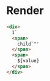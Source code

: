 # Render
```html
<div>
  1` 
  <span>
    child`"'
  </span>
  <span>
    ${value}
  </span>
</div>
```
